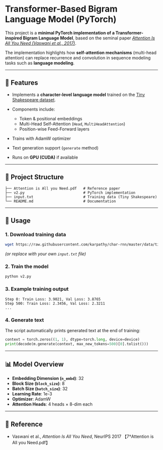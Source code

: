# Transformer-Based Bigram Language Model (PyTorch)

This project is a **minimal PyTorch implementation of a Transformer-inspired Bigram Language Model**, based on the seminal paper *[Attention Is All You Need (Vaswani et al., 2017)](https://arxiv.org/abs/1706.03762)*.

The implementation highlights how **self-attention mechanisms** (multi-head attention) can replace recurrence and convolution in sequence modeling tasks such as **language modeling**.

---

## 🚀 Features

* Implements a **character-level language model** trained on the [Tiny Shakespeare dataset](https://raw.githubusercontent.com/karpathy/char-rnn/master/data/tinyshakespeare/input.txt).
* Components include:

  * Token & positional embeddings
  * Multi-Head Self-Attention (`Head`, `MultiHeadAttention`)
  * Position-wise Feed-Forward layers
* Trains with AdamW optimizer
* Text generation support (`generate` method)
* Runs on **GPU (CUDA)** if available

---

## 📂 Project Structure

```
├── Attention is All you Need.pdf   # Reference paper
├── v2.py                           # PyTorch implementation
├── input.txt                       # Training data (Tiny Shakespeare)
└── README.md                       # Documentation
```

---

## 🏃 Usage

### 1. Download training data

```bash
wget https://raw.githubusercontent.com/karpathy/char-rnn/master/data/tinyshakespeare/input.txt
```

*(or replace with your own `input.txt` file)*

### 2. Train the model

```bash
python v2.py
```

### 3. Example training output

```
Step 0: Train Loss: 3.9021, Val Loss: 3.8765
Step 500: Train Loss: 2.3456, Val Loss: 2.3211
...
```

### 4. Generate text

The script automatically prints generated text at the end of training:

```python
context = torch.zeros((1, 1), dtype=torch.long, device=device)
print(decode(m.generate(context, max_new_tokens=500)[0].tolist()))
```

---

## 📊 Model Overview

* **Embedding Dimension (`n_embd`)**: 32
* **Block Size (`block_size`)**: 8
* **Batch Size (`batch_size`)**: 32
* **Learning Rate**: 1e-3
* **Optimizer**: AdamW
* **Attention Heads**: 4 heads × 8-dim each

---

## 📖 Reference

* Vaswani et al., *Attention Is All You Need*, NeurIPS 2017 【7†Attention is All you Need.pdf】
